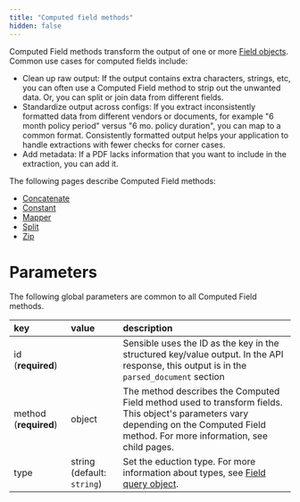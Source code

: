```yaml
---
title: "Computed field methods"
hidden: false
---
```

Computed Field methods transform the output of one or more [Field objects](doc:field-query-object). Common use cases for computed fields include:

- Clean up raw output:  If the output contains extra characters, strings, etc, you can often use a Computed Field method to strip out the unwanted data. Or, you can split or join data from different fields.
- Standardize output across configs:  If you extract inconsistently formatted data from different vendors or documents, for example "6 month policy period" versus "6 mo. policy duration", you can map to a common format.  Consistently formatted output helps your application to handle extractions with fewer checks for corner cases.
- Add metadata: If a PDF lacks information that you want to include in the extraction, you can add it.

The following pages describe Computed Field methods:

- [Concatenate](doc:concatenate)
- [Constant](doc:constant)
- [Mapper](doc:mapper)
- [Split](doc:split)
- [Zip](doc:zip)

Parameters
====

The following global parameters are common to all Computed Field methods.

| key                   | value                      | description                                                  |
| :-------------------- | :------------------------- | :----------------------------------------------------------- |
| id (**required**)     |                            | Sensible uses the ID as the key in the structured key/value output. In the API response, this output is in the `parsed_document` section |
| method (**required**) | object                     | The method describes the Computed Field method used to transform fields. This object's parameters vary depending on the Computed Field method.  For more information, see child pages. |
| type                  | string (default: `string`) | Set the eduction type. For more information about types, see [Field query object](doc:field-query-object). |

